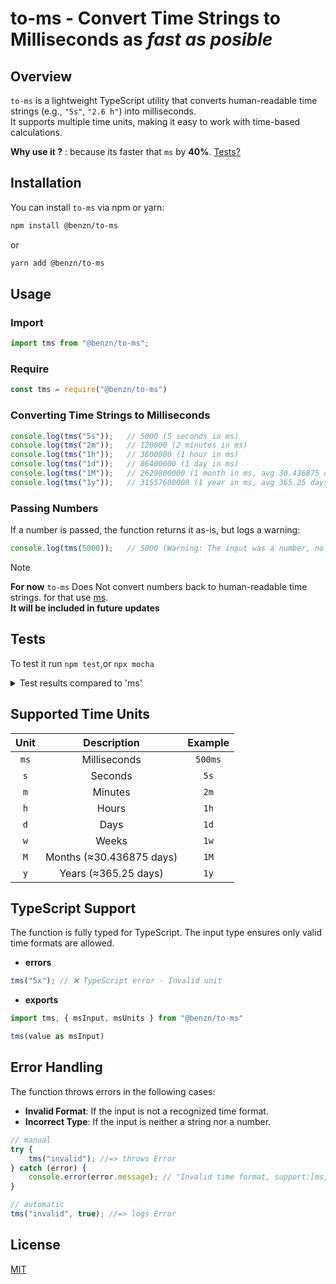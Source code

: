 # to-ms - Convert Time Strings to Milliseconds as *fast as posible*

## Overview

`to-ms` is a lightweight TypeScript utility that converts human-readable time strings (e.g., `"5s"`, `"2.6 h"`) into milliseconds.  
It supports multiple time units, making it easy to work with time-based calculations.  

**Why use it ?** : because its faster that `ms` by **40%**. [Tests?](#tests)

## Installation

You can install `to-ms` via npm or yarn:

```bash
npm install @benzn/to-ms
```

or

```bash
yarn add @benzn/to-ms
```

## Usage

### Import

```typescript
import tms from "@benzn/to-ms";
```

### Require

```typescript
const tms = require("@benzn/to-ms")
```


### Converting Time Strings to Milliseconds

```typescript
console.log(tms("5s"));   // 5000 (5 seconds in ms)
console.log(tms("2m"));   // 120000 (2 minutes in ms)
console.log(tms("1h"));   // 3600000 (1 hour in ms)
console.log(tms("1d"));   // 86400000 (1 day in ms)
console.log(tms("1M"));   // 2629800000 (1 month in ms, avg 30.436875 days)
console.log(tms("1y"));   // 31557600000 (1 year in ms, avg 365.25 days)
```

### Passing Numbers

If a number is passed, the function returns it as-is, but logs a warning:

```typescript
console.log(tms(5000));   // 5000 (Warning: The input was a number, no need for converting)
```

> [!NOTE]
> **For now** `to-ms` Does Not convert numbers back to human-readable time strings. for that use [ms](https://github.com/vercel/ms).  
> **It will be included in future updates**

## Tests

To test it run `npm test`,or `npx mocha`

<details>
  <summary>Test results compared to 'ms'</summary>

tms: 122ms, 246ms  
ms : 227ms, 505ms  
![test1](https://raw.githubusercontent.com/benzaria/to-ms/main/imgs/test1.png)

  <details>
    <summary>More?</summary>

tms: 122ms, 246ms  
ms : 227ms, 505ms  
![test2](https://raw.githubusercontent.com/benzaria/to-ms/main/imgs/test2.png)

tms: 122ms, 246ms  
ms : 227ms, 505ms  
![test3](https://raw.githubusercontent.com/benzaria/to-ms/main/imgs/test3.png)

  </details>
</details>

## Supported Time Units

| Unit  |       Description        | Example |
| :---: | :----------------------: | :-----: |
| `ms`  |       Milliseconds       | `500ms` |
|  `s`  |         Seconds          |  `5s`   |
|  `m`  |         Minutes          |  `2m`   |
|  `h`  |          Hours           |  `1h`   |
|  `d`  |           Days           |  `1d`   |
|  `w`  |          Weeks           |  `1w`   |
|  `M`  | Months (≈30.436875 days) |  `1M`   |
|  `y`  |   Years (≈365.25 days)   |  `1y`   |

## TypeScript Support

The function is fully typed for TypeScript. The input type ensures only valid time formats are allowed.

- **errors**

```typescript
tms("5x"); // ❌ TypeScript error - Invalid unit
```

- **exports**
  
```typescript
import tms, { msInput, msUnits } from "@benzn/to-ms"

tms(value as msInput)
```

## Error Handling

The function throws errors in the following cases:

- **Invalid Format**: If the input is not a recognized time format.
- **Incorrect Type**: If the input is neither a string nor a number.

```typescript
// manual
try {
    tms("invalid"); //=> throws Error
} catch (error) {
    console.error(error.message); // "Invalid time format, support:[ms,s,m,h,d,w,M,y]"
}

// automatic
tms("invalid", true); //=> logs Error
```

## License

[MIT](https://github.com/benzaria/to-ms/blob/main/blob/main/LICENSE)
